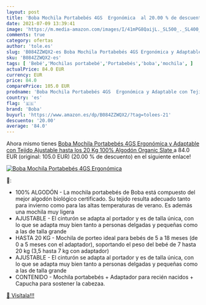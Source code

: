 ```yaml
---
layout: post
title: 'Boba Mochila Portabebés 4GS  Ergonómica  al 20.00 % de descuento'
date: 2021-07-09 13:39:41
image: 'https://m.media-amazon.com/images/I/41mPG8QaijL._SL500_._SL400_.jpg'
comments: true
category: ofertas
author: 'tole.es'
slug: 'B084ZZWQX2-es Boba Mochila Portabebés 4GS Ergonómica y Adaptable con...'
sku: 'B084ZZWQX2-es'
tags: [ 'Bebé','Mochilas portabebé','Portabebés','boba','mochila', ]
actualPrice: 84.0 EUR
currency: EUR
price: 84.0
comparePrice: 105.0 EUR
prodname: 'Boba Mochila Portabebés 4GS  Ergonómica y Adaptable con Tejido Ajustable hasta los 20 Kg  100% Algodón  Organic Slate '
country: 'es'
flag: '🇪🇸'
brand: 'Boba'
buyurl: 'https://www.amazon.es/dp/B084ZZWQX2/?tag=tolees-21'
descuento: '20.00'
average: '84.0'
---
```


Ahora mismo tienes [Boba Mochila Portabebés 4GS  Ergonómica y Adaptable con Tejido Ajustable hasta los 20 Kg  100% Algodón  Organic Slate ](https://www.amazon.es/dp/B084ZZWQX2/?tag=tolees-21) a 84.0 EUR (original: 105.0 EUR) (20.00 %  de descuento) en el siguiente enlace!

[![Boba Mochila Portabebés 4GS  Ergonómica ](https://m.media-amazon.com/images/I/41mPG8QaijL._SL500_._SL400_.jpg)](https://www.amazon.es/dp/B084ZZWQX2/?tag=tolees-21)

🔎:

- 100% ALGODÓN - La mochila portabebés de Boba está compuesto del mejor algodón biológico certificado. Su tejido resulta adecuado tanto para invierno como para las altas temperaturas de verano. Es además una mochila muy ligera
- AJUSTABLE - El cinturón se adapta al portador y es de talla única, con lo que se adapta muy bien tanto a personas delgadas y pequeñas como a las de talla grande
- HASTA 20 KG - Mochila de porteo ideal para bebés de 5 a 18 meses (de 0 a 5 meses con el adaptador), soportando el peso del bebé de 7 hasta 20 kg (3,5 hasta 7 kg con adaptador)
- AJUSTABLE - El cinturón se adapta al portador y es de talla única, con lo que se adapta muy bien tanto a personas delgadas y pequeñas como a las de talla grande
- CONTENIDO - Mochila portabebés + Adaptador para recién nacidos + Capucha para sostener la cabezaa.  

[🛒 Visítala!!!](https://www.amazon.es/dp/B084ZZWQX2/?tag=tolees-21)
